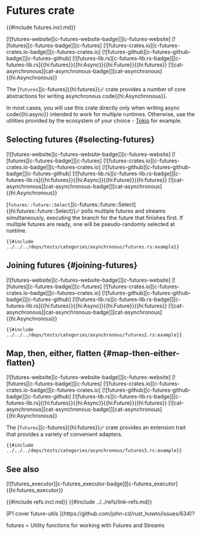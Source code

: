 # Futures crate

{{#include futures.incl.md}}

[![futures-website][c-futures-website-badge]][c-futures-website] [![futures][c-futures-badge]][c-futures] [![futures-crates.io][c-futures-crates.io-badge]][c-futures-crates.io] [![futures-github][c-futures-github-badge]][c-futures-github] [![futures-lib.rs][c-futures-lib.rs-badge]][c-futures-lib.rs]{{hi:futures}}{{hi:Async}}{{hi:Future}}{{hi:futures}} [![cat-asynchronous][cat-asynchronous-badge]][cat-asynchronous]{{hi:Asynchronous}}

The [`futures`][c-futures]{{hi:futures}}⮳ crate provides a number of core abstractions for writing asynchronous code{{hi:Asynchronous}}.

In most cases, you will use this crate directly only when writing async code{{hi:async}} intended to work for multiple runtimes. Otherwise, use the utilities provided by the ecosystem of your choice - [Tokio][p-tokio] for example.

## Selecting futures {#selecting-futures}

[![futures-website][c-futures-website-badge]][c-futures-website] [![futures][c-futures-badge]][c-futures] [![futures-crates.io][c-futures-crates.io-badge]][c-futures-crates.io] [![futures-github][c-futures-github-badge]][c-futures-github] [![futures-lib.rs][c-futures-lib.rs-badge]][c-futures-lib.rs]{{hi:futures}}{{hi:Async}}{{hi:Future}}{{hi:futures}} [![cat-asynchronous][cat-asynchronous-badge]][cat-asynchronous]{{hi:Asynchronous}}

[`futures::future::Select`][c-futures::future::Select]{{hi:futures::future::Select}}⮳ polls multiple futures and streams simultaneously, executing the branch for the future that finishes first. If multiple futures are ready, one will be pseudo-randomly selected at runtime.

```rust,editable
{{#include ../../../deps/tests/categories/asynchronous/futures.rs:example}}
```

## Joining futures {#joining-futures}

[![futures-website][c-futures-website-badge]][c-futures-website] [![futures][c-futures-badge]][c-futures] [![futures-crates.io][c-futures-crates.io-badge]][c-futures-crates.io] [![futures-github][c-futures-github-badge]][c-futures-github] [![futures-lib.rs][c-futures-lib.rs-badge]][c-futures-lib.rs]{{hi:futures}}{{hi:Async}}{{hi:Future}}{{hi:futures}} [![cat-asynchronous][cat-asynchronous-badge]][cat-asynchronous]{{hi:Asynchronous}}

```rust,editable
{{#include ../../../deps/tests/categories/asynchronous/futures2.rs:example}}
```

## Map, then, either, flatten {#map-then-either-flatten}

[![futures-website][c-futures-website-badge]][c-futures-website] [![futures][c-futures-badge]][c-futures] [![futures-crates.io][c-futures-crates.io-badge]][c-futures-crates.io] [![futures-github][c-futures-github-badge]][c-futures-github] [![futures-lib.rs][c-futures-lib.rs-badge]][c-futures-lib.rs]{{hi:futures}}{{hi:Async}}{{hi:Future}}{{hi:futures}} [![cat-asynchronous][cat-asynchronous-badge]][cat-asynchronous]{{hi:Asynchronous}}

The [`futures`][c-futures]{{hi:futures}}⮳ crate provides an extension trait that provides a variety of convenient adapters.

```rust,editable
{{#include ../../../deps/tests/categories/asynchronous/futures3.rs:example}}
```

## See also

[![futures_executor][c-futures_executor-badge]][c-futures_executor]{{hi:futures_executor}}

[p-tokio]: tokio.md
{{#include refs.incl.md}}
{{#include ../../refs/link-refs.md}}

<div class="hidden">
[P1 cover future-utils ](https://github.com/john-cd/rust_howto/issues/634)?

futures = Utility functions for working with Futures and Streams
</div>
